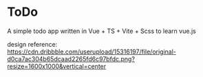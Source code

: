 # ToDo
A simple todo app written in Vue + TS + Vite + Scss to learn vue.js

design reference: https://cdn.dribbble.com/userupload/15316197/file/original-d0ca7ac304b65dcaad2265fd6c97bfdc.png?resize=1600x1000&vertical=center